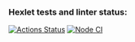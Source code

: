 ### Hexlet tests and linter status:
[![Actions Status](https://github.com/SemyonSt/frontend-project-lvl3/workflows/hexlet-check/badge.svg)](https://github.com/SemyonSt/frontend-project-lvl3/actions)
[![Node CI](https://github.com/SemyonSt/frontend-project-lvl3/actions/workflows/Linter.yml/badge.svg)](https://github.com/SemyonSt/frontend-project-lvl3/actions/workflows/Linter.yml)
